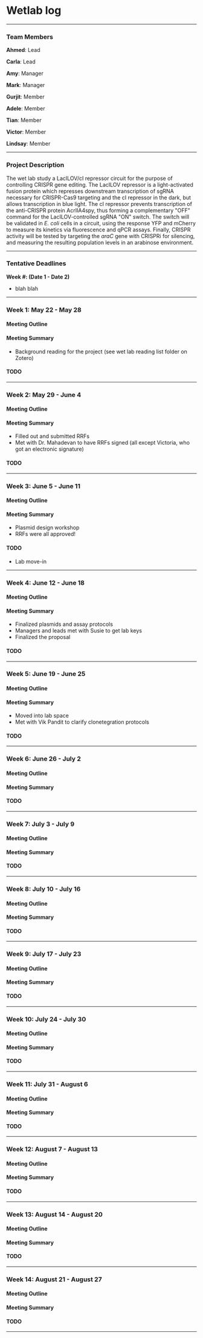 Wetlab log
==============
----
### Team Members

**Ahmed**: Lead

**Carla**: Lead

**Amy**: Manager

**Mark**: Manager

**Gurjit**: Member

**Adele**: Member

**Tian**: Member

**Victor**: Member

**Lindsay**: Member

----
### Project Description
The wet lab study a LacILOV/cI repressor circuit for the purpose of controlling CRISPR gene editing. The LacILOV repressor is a light-activated fusion protein which represses downstream transcription of sgRNA necessary for CRISPR-Cas9 targeting and the cI repressor in the dark, but allows transcription in blue light. The cI repressor prevents transcription of the anti-CRISPR protein AcrIIA4spy, thus forming a complementary "OFF" command for the LacILOV-controlled sgRNA "ON" switch. The switch will be validated in *E. coli* cells in a circuit, using the response YFP and mCherry to measure its kinetics via fluorescence and qPCR assays. Finally, CRISPR activity will be tested by targeting the *araC* gene with CRISPRi for silencing, and measuring the resulting population levels in an arabinose environment. 

----
### Tentative Deadlines

**Week #:  (Date 1 - Date 2)**
- blah blah

----
### Week 1: May 22 - May 28

#### Meeting Outline

#### Meeting Summary
* Background reading for the project (see wet lab reading list folder on Zotero)

#### TODO

---
### Week 2: May 29 - June 4

#### Meeting Outline

#### Meeting Summary
* Filled out and submitted RRFs 
* Met with Dr. Mahadevan to have RRFs signed (all except Victoria, who got an electronic signature)

#### TODO

---
### Week 3: June 5 - June 11

#### Meeting Outline

#### Meeting Summary
* Plasmid design workshop
* RRFs were all approved!

#### TODO
* Lab move-in

---
### Week 4: June 12 - June 18

#### Meeting Outline

#### Meeting Summary
* Finalized plasmids and assay protocols
* Managers and leads met with Susie to get lab keys
* Finalized the proposal

#### TODO

---
### Week 5: June 19 - June 25

#### Meeting Outline

#### Meeting Summary
* Moved into lab space
* Met with Vik Pandit to clarify clonetegration protocols

#### TODO

---
### Week 6: June 26 - July 2

#### Meeting Outline

#### Meeting Summary

#### TODO

---
### Week 7: July 3 - July 9

#### Meeting Outline

#### Meeting Summary

#### TODO

---
### Week 8: July 10 - July 16

#### Meeting Outline

#### Meeting Summary

#### TODO

---
### Week 9: July 17 - July 23

#### Meeting Outline

#### Meeting Summary

#### TODO

---
### Week 10: July 24 - July 30

#### Meeting Outline

#### Meeting Summary

#### TODO

---
### Week 11: July 31 - August 6

#### Meeting Outline

#### Meeting Summary

#### TODO

---
### Week 12: August 7 - August 13

#### Meeting Outline

#### Meeting Summary

#### TODO

---
### Week 13: August 14 - August 20

#### Meeting Outline

#### Meeting Summary

#### TODO

---
### Week 14: August 21 - August 27

#### Meeting Outline

#### Meeting Summary

#### TODO

---
